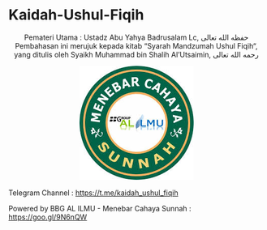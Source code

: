 # Kaidah-Ushul-Fiqih

<p align="center">
Pemateri Utama : Ustadz Abu Yahya Badrusalam Lc,  حفظه الله تعالى
Pembahasan ini merujuk kepada kitab “Syarah Mandzumah Ushul Fiqih“, yang ditulis oleh Syaikh Muhammad bin Shalih Al’Utsaimin, رحمه الله تعالى
</p>

<p align="center">
<img src="/Pictures/logo.jpeg" alt="My cool logo"/>
</p>

Telegram Channel : https://t.me/kaidah_ushul_fiqih

Powered by BBG AL ILMU - Menebar Cahaya Sunnah : https://goo.gl/9N6nQW
